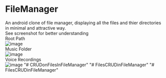 # FileManager
An android clone of file manager, displaying all the files and thier directories in minimal and attractive way.
</br>
<bold>See screenshot for better understanding</bold>
</br>Root Path</br>
![image](https://user-images.githubusercontent.com/99603170/208160433-7a4c4a5c-7006-4b26-ad5c-0eef65bae4c3.png)
</br>Music Folder</br>
![image](https://user-images.githubusercontent.com/99603170/208160544-da56144e-e9a7-4ef6-a629-68e0f5c974f6.png)
</br>Voice Recordings</br>
![image](https://user-images.githubusercontent.com/99603170/208160799-aab2677e-a784-445f-b9d2-33f9da9ce6eb.png)
"# CRUDonFilesInFileManager" 
"# FilesCRUDinFileManager" 
"# FilesCRUDinFileManager" 
